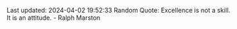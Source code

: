 Last updated: 2024-04-02 19:52:33
Random Quote: Excellence is not a skill. It is an attitude. - Ralph Marston